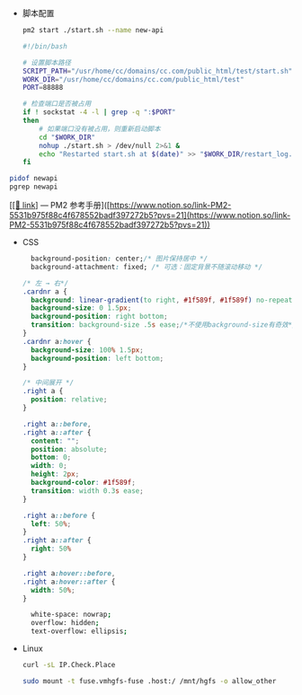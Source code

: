 - 脚本配置
    
    ```bash
    pm2 start ./start.sh --name new-api
    ```
    
    ```bash
    #!/bin/bash
    
    # 设置脚本路径
    SCRIPT_PATH="/usr/home/cc/domains/cc.com/public_html/test/start.sh"
    WORK_DIR="/usr/home/cc/domains/cc.com/public_html/test"
    PORT=88888
    
    # 检查端口是否被占用
    if ! sockstat -4 -l | grep -q ":$PORT"
    then
        # 如果端口没有被占用，则重新启动脚本
        cd "$WORK_DIR"
        nohup ./start.sh > /dev/null 2>&1 &
        echo "Restarted start.sh at $(date)" >> "$WORK_DIR/restart_log.txt"
    fi
    ```
    

```bash
pidof newapi
pgrep newapi
```

[[[🔗 link]](https://www.gy328.com/ref/docs/pm2.html) — PM2 参考手册]([https://www.notion.so/link-PM2-5531b975f88c4f678552badf397272b5?pvs=21](https://www.notion.so/link-PM2-5531b975f88c4f678552badf397272b5?pvs=21))

- CSS
    
    ```css
      background-position: center;/* 图片保持居中 */
      background-attachment: fixed; /* 可选：固定背景不随滚动移动 */
    ```
    
    ```css
    /* 左 → 右*/
    .cardnr a {
      background: linear-gradient(to right, #1f589f, #1f589f) no-repeat;
      background-size: 0 1.5px;
      background-position: right bottom;
      transition: background-size .5s ease;/*不使用background-size有奇效*/
    }
    .cardnr a:hover {
      background-size: 100% 1.5px;
      background-position: left bottom;
    }
    
    /* 中间展开 */
    .right a {
      position: relative;
    }
    
    .right a::before,
    .right a::after {
      content: "";
      position: absolute;
      bottom: 0;
      width: 0;
      height: 2px;
      background-color: #1f589f;
      transition: width 0.3s ease;
    }
    
    .right a::before {
      left: 50%;
    }
    .right a::after {
      right: 50%
    }
    
    .right a:hover::before,
    .right a:hover::after {
      width: 50%;
    }
    ```
    
    ```bash
      white-space: nowrap;
      overflow: hidden;
      text-overflow: ellipsis;
    ```
    
- Linux
    
    ```bash
    curl -sL IP.Check.Place
    ```
    
    ```bash
    sudo mount -t fuse.vmhgfs-fuse .host:/ /mnt/hgfs -o allow_other
    ```